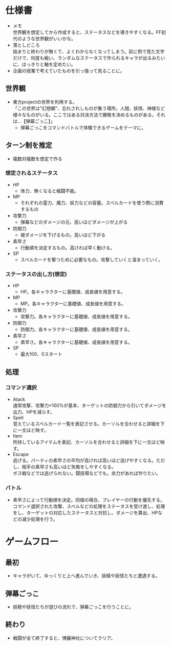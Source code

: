 # 仕様書
- メモ<br>
  世界観を想定してから作成すると、ステータスなどを導きやすくなる。FF初代のような世界観がいいかな。
- 落としどころ<br>
  始まりと終わりが無くて、よくわからなくなってしまう。前に例で見た文字だけで、何度も戦い、ランダムなステータスで作られるキャラが出るみたいに、はっきりと軸を定めたい。
- 企画の授業で考えていたものを引っ張って見ることに。<br>


## 世界観
- 東方projectの世界を利用する。<br>
  「この世界は"幻想郷"、忘れされしものが集う場所。人間、妖怪、神様など様々なものがいる。ここではある対決方法で勝敗を決めるものがある。それは…【弾幕ごっこ】」
  - 弾幕ごっこをコマンドバトルで体験できるゲームをテーマに。

## ターン制を推定
- 複数対複数を想定で作る

### 想定されるステータス
- HP
  - 体力、無くなると戦闘不能。
- MP
  - それぞれの霊力、魔力、妖力などの容量。スペルカードを使う際に消費するもの
- 攻撃力
  - 弾幕などのダメージの元、高いほどダメージが上がる
- 防御力
  - 被ダメージを下げるもの。高いほど下がる
- 素早さ
  - 行動順を決定するもの。高ければ早く動ける。
- SP
  - スペルカードを撃つために必要なもの。攻撃していくと溜まっていく。

### ステータスの出し方(想定)
- HP
  - HP。各キャラクターに基礎値、成長値を用意する。
- MP
  - MP。各キャラクターに基礎値、成長値を用意する。
- 攻撃力
  - 攻撃力。各キャラクターに基礎値、成長値を用意する。
- 防御力
  - 防御力。各キャラクターに基礎値、成長値を用意する。
- 素早さ
  - 素早さ。各キャラクターに基礎値、成長値を用意する。
- SP
  - 最大100、0スタート

## 処理
### コマンド選択
- Atack<br>
  通常攻撃、攻撃力×100%が基本、ターゲットの防御力から引いてダメージを出力、HPを減らす。
- Spell<br>
  覚えているスペルカード一覧を表記させる。カーソルを合わせると詳細を下に一文ほど映す。
- Item<br>
  所持しているアイテムを表記、カーソルを合わせると詳細を下に一文ほど映す。
- Escape<br>
  逃げる。パーティの素早さの平均が高ければ高いほど逃げやすくなる。ただし、相手の素早さも高いほど失敗をしやすくなる。<br>
  ボス戦などでは逃げられない。闘技場などでも。余力があれば作りたい。

### バトル
- 素早さによって行動順を決定。同値の場合、プレイヤーの行動を優先する。<br>
  コマンド選択された攻撃、スペルなどの処理をステータスを受け渡し、処理をし、ターゲットの対応したステータスと対抗し、ダメージを算出、HPなどの減少処理を行う。

# ゲームフロー
## 最初
- キャラがいて、ゆっくりと上へ進んでいき、妖精や妖怪たちと遭遇する。

## 弾幕ごっこ
- 妖精や妖怪たちが遊びの流れで、弾幕ごっこを行うことに。

## 終わり
- 戦闘が全て終了すると、博麗神社についてクリア。

